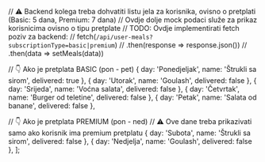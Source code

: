 // ⚠️ Backend kolega treba dohvatiti listu jela za korisnika, ovisno o pretplati (Basic: 5 dana, Premium: 7 dana)
  // Ovdje dolje mock podaci služe za prikaz korisnicima ovisno o tipu pretplate
  // TODO: Ovdje implementirati fetch poziv za backend:
  // fetch(`/api/user-meals?subscriptionType=basic|premium`)
  //   .then(response => response.json())
  //   .then(data => setMeals(data))

  // 👇 Ako je pretplata BASIC (pon - pet)
  { day: 'Ponedjeljak', name: 'Štrukli sa sirom', delivered: true },
  { day: 'Utorak', name: 'Goulash', delivered: false },
  { day: 'Srijeda', name: 'Voćna salata', delivered: false },
  { day: 'Četvrtak', name: 'Burger od teletine', delivered: false },
  { day: 'Petak', name: 'Salata od banane', delivered: false },

  // 👇 Ako je pretplata PREMIUM (pon - ned)
  // ⚠️ Ove dane treba prikazivati samo ako korisnik ima premium pretplatu
  { day: 'Subota', name: 'Štrukli sa sirom', delivered: false },
  { day: 'Nedjelja', name: 'Goulash', delivered: false },
];
